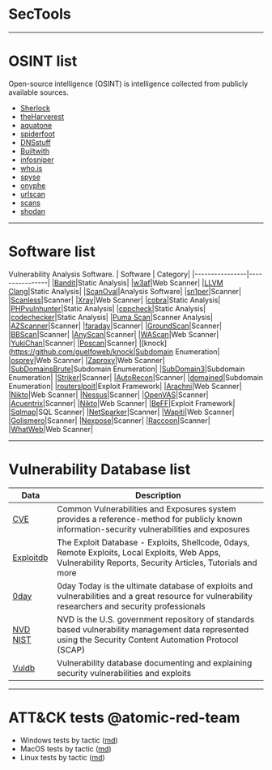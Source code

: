 # SecTools


____

# OSINT list
Open-source intelligence (OSINT) is intelligence collected from publicly available sources. 
* [Sherlock](https://github.com/sherlock-project/sherlock)
* [theHarverest](https://github.com/laramies/theHarvester)
* [aquatone](https://github.com/michenriksen/aquatone)
* [spiderfoot](https://github.com/smicallef/spiderfoot)
* [DNSstuff](https://www.dnsstuff.com)
* [Builtwith](https://builtwith.com/)
* [infosniper](https://www.infosniper.net/)
* [who.is](https://who.is/)
* [spyse](https://spyse.com/search/as)
* [onyphe](https://www.onyphe.io/)
* [urlscan](https://urlscan.io/)
* [scans](https://scans.io/)
* [shodan](https://www.shodan.io/)

____
# Software list
Vulnerability Analysis Software.
| Software | Category|
|----------------|----------------|
|[Bandit](https://github.com/PyCQA/bandit)|Static Analysis|
|[w3af](https://github.com/andresriancho/w3af)|Web Scanner|
|[LLVM Clang](https://github.com/llvm/llvm-project)|Static Analysis|
|[ScanOval](https://bdu.fstec.ru/site/scanoval)|Analysis Software|
|[sn1per](https://github.com/1N3/Sn1per)|Scanner|
|[Scanless](https://github.com/vesche/scanless)|Scanner|
|[Xray](https://github.com/chaitin/xray)|Web Scanner|
|[cobra](https://github.com/wufeifei/cobra)|Static Analysis|
|[PHPvulnhunter](https://github.com/OneSourceCat/phpvulhunter)|Static Analysis|
|[cppcheck](https://github.com/danmar/cppcheck)|Static Analysis|
|[codechecker](https://github.com/Ericsson/codechecker)|Static Analysis|
|[Puma Scan](https://github.com/pumasecurity/puma-scan)|Scanner Analysis|
|[AZScanner](https://github.com/az0ne/AZScanner)|Scanner|
|[faraday](https://github.com/infobyte/faraday)|Scanner|
|[GroundScan](https://github.com/ysrc/GourdScanV2)|Scanner|
|[BBScan](https://github.com/RASSec/pentestER-Fully-automatic-scanner)|Scanner| 
|[AnyScan](https://github.com/zhangzhenfeng/AnyScan)|Scanner|
|[WAScan](https://github.com/m4ll0k/WAScan)|Web Scanner|
|[YukiChan](https://github.com/Yukinoshita47/Yuki-Chan-The-Auto-Pentest)|Scanner| 
|[Poscan](https://github.com/erevus-cn/pocscan)|Scanner|
|[knock](https://github.com/guelfoweb/knock|Subdomain Enumeration|
|[osprey](https://github.com/TophantTechnology/osprey)|Web Scanner| 
|[Zaproxy](https://github.com/zaproxy/zaproxy)|Web Scanner|
|[SubDomainsBrute](https://github.com/lijiejie/subDomainsBrute)|Subdomain Enumeration|
|[SubDomain3](https://github.com/yanxiu0614/subdomain3)|Subdomain Enumeration|
|[Striker](https://github.com/s0md3v/Striker)|Scanner| 
|[AutoRecon](https://github.com/Tib3rius/AutoRecon)|Scanner| 
|[domained](https://github.com/TypeError/domained)|Subdomain Enumeration|
|[routerslpoit](https://github.com/threat9/routersploit)|Exploit Framework|
|[Arachni](https://github.com/Arachni/arachni)|Web Scanner| 
|[Nikto](https://github.com/sullo/nikto)|Web Scanner| 
|[Nessus](https://www.tenable.com/products/nessus/nessus-professional)|Scanner| 
|[OpenVAS](https://www.openvas.org/)|Scanner| 
|[Acuentrix](http://www.acunetix.com/vulnerability-scanner/)|Scanner| 
|[Nikto](https://github.com/sullo/nikto)|Web Scanner| 
|[BeFF](https://github.com/beefproject/beef)|Exploit Framework| 
|[Sqlmap](https://github.com/sqlmapproject/sqlmap)|SQL Scanner| 
|[NetSparker](https://www.netsparker.com/web-vulnerability-scanner/)|Scanner| 
|[Wapiti](https://wapiti.sourceforge.io/)|Web Scanner| 
|[Golismero](http://www.golismero.com/)|Scanner| 
|[Nexpose](https://www.rapid7.com/products/nexpose/)|Scanner| 
|[Raccoon](https://github.com/evyatarmeged/Raccoon)|Scanner| 
|[WhatWeb](https://github.com/urbanadventurer/WhatWeb)|Web Scanner|

____

# Vulnerability Database list
|Data|Description|
|----------------|----------------|
|[CVE](http://cve.mitre.org/)|Common Vulnerabilities and Exposures system provides a reference-method for publicly known information-security vulnerabilities and exposures| 
|[Exploitdb](https://www.exploit-db.com/)|The Exploit Database - Exploits, Shellcode, 0days, Remote Exploits, Local Exploits, Web Apps, Vulnerability Reports, Security Articles, Tutorials and more|
|[0day](http://0day.today/)|0day Today is the ultimate database of exploits and vulnerabilities and a great resource for vulnerability researchers and security professionals| 
|[NVD NIST](https://nvd.nist.gov)|NVD is the U.S. government repository of standards based vulnerability management data represented using the Security Content Automation Protocol (SCAP)| 
|[Vuldb](https://vuldb.com/)|Vulnerability database documenting and explaining security vulnerabilities and exploits| 
____

# ATT&CK tests @atomic-red-team
  - Windows tests by tactic ([md](ATT&CK-windows.md))
  - MacOS tests by tactic ([md](ATT&CK/ATT&CK-linux.md))
  - Linux tests by tactic ([md](atomics/Indexes/Indexes-Markdown/windows-index.md))
